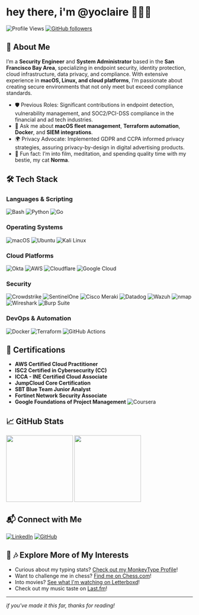# hey there, i'm @yoclaire 🧘🏻‍♀️

![Profile Views](https://komarev.com/ghpvc/?username=yoclaire&color=blueviolet)
[![GitHub followers](https://img.shields.io/github/followers/yoclaire.svg?style=social&label=Follow)](https://github.com/yoclaire?tab=followers)

## 🚀 About Me

I’m a **Security Engineer** and **System Administrator** based in the **San Francisco Bay Area**, specializing in endpoint security, identity protection, cloud infrastructure, data privacy, and compliance. With extensive experience in **macOS, Linux, and cloud platforms**, I’m passionate about creating secure environments that not only meet but exceed compliance standards.

- 🛡️ Previous Roles: Significant contributions in endpoint detection, vulnerability management, and SOC2/PCI-DSS compliance in the financial and ad tech industries.
- 💬 Ask me about **macOS fleet management**, **Terraform automation**, **Docker**, and **SIEM integrations**.
- 🌍 Privacy Advocate: Implemented GDPR and CCPA informed privacy strategies, assuring privacy-by-design in digital advertising products.
- 🎉 Fun fact: I’m into film, meditation, and spending quality time with my bestie, my cat **Norma**.

## 🛠️ Tech Stack

### **Languages & Scripting**
![Bash](https://img.shields.io/badge/Bash-4EAA25?style=flat&logo=gnu-bash&logoColor=white)
![Python](https://img.shields.io/badge/Python-3776AB?style=flat&logo=python&logoColor=white)
![Go](https://img.shields.io/badge/Go-00ADD8?style=flat&logo=go&logoColor=white)

### **Operating Systems**
![macOS](https://img.shields.io/badge/macOS-000000?style=flat&logo=apple&logoColor=white)
![Ubuntu](https://img.shields.io/badge/Ubuntu-E95420?style=flat&logo=ubuntu&logoColor=white)
![Kali Linux](https://img.shields.io/badge/Kali_Linux-557C94?style=flat&logo=kalilinux&logoColor=white)


### **Cloud Platforms**
![Okta](https://img.shields.io/badge/Okta-007DC1?style=flat&logo=okta&logoColor=white)
![AWS](https://img.shields.io/badge/AWS-FF9900?style=flat&logo=amazon-aws&logoColor=white)
![Cloudflare](https://img.shields.io/badge/Cloudflare-F38020?style=flat&logo=cloudflare&logoColor=white)
![Google Cloud](https://img.shields.io/badge/Google_Cloud-4285F4?style=flat&logo=google-cloud&logoColor=white)


### **Security**
![Crowdstrike](https://img.shields.io/badge/Crowdstrike-F83C0F?style=flat&logo=crowdstrike&logoColor=white)
![SentinelOne](https://img.shields.io/badge/SentinelOne-101010?style=flat&logo=sentinelone&logoColor=white)
![Cisco Meraki](https://img.shields.io/badge/Cisco_Meraki-008194?style=flat&logo=cisco&logoColor=white)
![Datadog](https://img.shields.io/badge/Datadog-632CA6?style=flat&logo=datadog&logoColor=white)
![Wazuh](https://img.shields.io/badge/Wazuh-005576?style=flat&logo=wazuh&logoColor=white)
![nmap](https://img.shields.io/badge/nmap-0096D6?style=flat&logo=nmap&logoColor=white)
![Wireshark](https://img.shields.io/badge/Wireshark-1679A7?style=flat&logo=wireshark&logoColor=white)
![Burp Suite](https://img.shields.io/badge/Burp_Suite-FF7A00?style=flat&logo=burp-suite&logoColor=white)


### **DevOps & Automation**
![Docker](https://img.shields.io/badge/Docker-2496ED?style=flat&logo=docker&logoColor=white)
![Terraform](https://img.shields.io/badge/Terraform-623CE4?style=flat&logo=terraform&logoColor=white)
![GitHub Actions](https://img.shields.io/badge/GitHub_Actions-2088FF?style=flat&logo=github-actions&logoColor=white)

## 📜 Certifications

- **AWS Certified Cloud Practitioner**
- **ISC2 Certified in Cybersecurity (CC)**
- **ICCA - INE Certified Cloud Associate**
- **JumpCloud Core Certification**
- **SBT Blue Team Junior Analyst**
- **Fortinet Network Security Associate**
- **Google Foundations of Project Management** ![Coursera](https://img.shields.io/badge/Coursera-0056D2?style=flat&logo=coursera&logoColor=white)

## 📈 GitHub Stats

<div>
  <img height="180em" src="https://github-readme-streak-stats.herokuapp.com/?user=yoclaire&hide_border=true" />
  <img height="180em" src="https://github-readme-stats.vercel.app/api/top-langs/?username=yoclaire&exclude_repo=yoclaire.github.io&show_icons=true&hide_border=true&layout=compact&langs_count=8"/>
</div>

## 📬 Connect with Me

[![LinkedIn](https://img.shields.io/badge/LinkedIn-0A66C2?style=flat&logo=linkedin&logoColor=white)](https://linkedin.com/in/yoclaire)
[![GitHub](https://img.shields.io/badge/Like_recursion%3F-100000?style=flat&logo=github&logoColor=white)](https://github.com/yoclaire)

## 🎥 🎶 Explore More of My Interests

- Curious about my typing stats? [Check out my MonkeyType Profile](https://monkeytype.com/profile/yoclaire)!
- Want to challenge me in chess? [Find me on Chess.com](https://www.chess.com/member/yoclaire)!
- Into movies? [See what I'm watching on Letterboxd](https://letterboxd.com/iamingrid/)!
- Check out my music taste on [Last.fm](https://www.last.fm/user/punkbunniebabe)!

---

*if you've made it this far, thanks for reading!*
